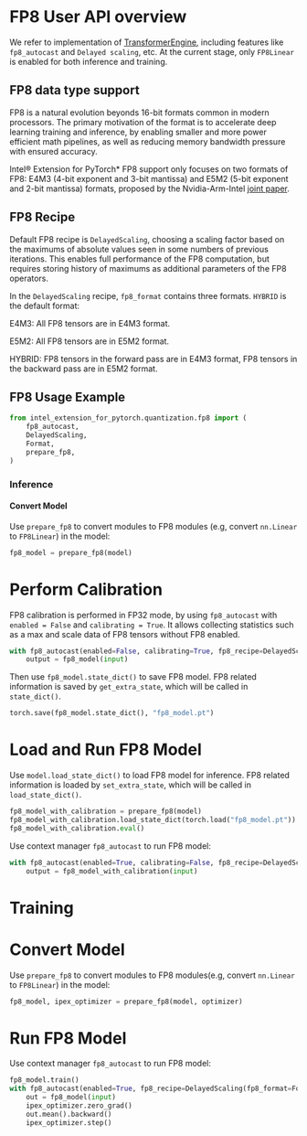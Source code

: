 # FP8 User API overview

We refer to implementation of [TransformerEngine](https://github.com/NVIDIA/TransformerEngine), including features like `fp8_autocast` and `Delayed scaling`, etc. At the current stage, only `FP8Linear` is enabled for both inference and training.

## FP8 data type support

FP8 is a natural evolution beyonds 16-bit formats common in modern processors. The primary motivation of the format is to accelerate deep learning training and inference, by enabling smaller and more power efficient math pipelines, as well as reducing memory bandwidth pressure with ensured accuracy.

Intel® Extension for PyTorch\* FP8 support only focuses on two formats of FP8: E4M3 (4-bit exponent and 3-bit mantissa) and E5M2 (5-bit exponent and 2-bit mantissa) formats, proposed by the Nvidia-Arm-Intel [joint paper](https://arxiv.org/pdf/2209.05433.pdf).

## FP8 Recipe

Default FP8 recipe is `DelayedScaling`, choosing a scaling factor based on the maximums of absolute values seen in some numbers of previous iterations. This enables full performance of the FP8 computation, but requires storing history of maximums as additional parameters of the FP8 operators.

In the `DelayedScaling` recipe, `fp8_format` contains three formats. `HYBRID` is the default format:

E4M3: All FP8 tensors are in E4M3 format.

E5M2: All FP8 tensors are in E5M2 format.

HYBRID: FP8 tensors in the forward pass are in E4M3 format, FP8 tensors in the backward pass are in E5M2 format.

## FP8 Usage Example

```python
from intel_extension_for_pytorch.quantization.fp8 import (
    fp8_autocast,
    DelayedScaling,
    Format,
    prepare_fp8,
)
```

### Inference

#### Convert Model

Use `prepare_fp8` to convert modules to FP8 modules (e.g, convert `nn.Linear` to `FP8Linear`) in the model:

```python
fp8_model = prepare_fp8(model)
```

# Perform Calibration

FP8 calibration is performed in FP32 mode, by using `fp8_autocast` with `enabled = False` and `calibrating = True`. It allows collecting statistics such as a max and scale data of FP8 tensors without FP8 enabled.

```python
with fp8_autocast(enabled=False, calibrating=True, fp8_recipe=DelayedScaling(fp8_format=Format.E4M3)):
    output = fp8_model(input)
```

Then use `fp8_model.state_dict()` to save FP8 model. FP8 related information is saved by `get_extra_state`, which will be called in `state_dict()`.

```python
torch.save(fp8_model.state_dict(), "fp8_model.pt")
```

# Load and Run FP8 Model

Use `model.load_state_dict()` to load FP8 model for inference. FP8 related information is loaded by `set_extra_state`, which will be called in `load_state_dict()`.

```python
fp8_model_with_calibration = prepare_fp8(model)
fp8_model_with_calibration.load_state_dict(torch.load("fp8_model.pt"))
fp8_model_with_calibration.eval()
```

Use context manager `fp8_autocast` to run FP8 model:

```python
with fp8_autocast(enabled=True, calibrating=False, fp8_recipe=DelayedScaling(fp8_format=Format.E4M3)):
    output = fp8_model_with_calibration(input)
```

# Training

# Convert Model

Use `prepare_fp8` to convert modules to FP8 modules(e.g, convert `nn.Linear` to `FP8Linear`) in the model:

```python
fp8_model, ipex_optimizer = prepare_fp8(model, optimizer)
```

# Run FP8 Model

Use context manager `fp8_autocast` to run FP8 model:

```python
fp8_model.train()
with fp8_autocast(enabled=True, fp8_recipe=DelayedScaling(fp8_format=Format.E4M3)):
    out = fp8_model(input)
    ipex_optimizer.zero_grad()
    out.mean().backward()
    ipex_optimizer.step()
```
